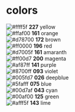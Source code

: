 # colors
![#ffff5f](https://via.placeholder.com/15/ffff5f/000000?text=+) **227** yellow  
![#ffaf00](https://via.placeholder.com/15/ffaf00/000000?text=+) **161** orange  
![#d78700](https://via.placeholder.com/15/d78700/000000?text=+) **172** brown  
![#ff0000](https://via.placeholder.com/15/ff0000/000000?text=+) **196** red  
![#d7005f](https://via.placeholder.com/15/d7005f/000000?text=+) **161** amaranth  
![#ff00d7](https://via.placeholder.com/15/ff00d7/000000?text=+) **200** magenta  
![#af87ff](https://via.placeholder.com/15/af87ff/000000?text=+) **141** purple  
![#8700ff](https://via.placeholder.com/15/8700ff/000000?text=+) **093** violet  
![#005fd7](https://via.placeholder.com/15/005fd7/000000?text=+) **026** deepblue  
![#5fafff](https://via.placeholder.com/15/5fafff/000000?text=+) **075** blue  
![#00d7af](https://via.placeholder.com/15/00d7af/000000?text=+) **043** cyan  
![#00af00](https://via.placeholder.com/15/00af00/000000?text=+) **125** green  
![#afff5f](https://via.placeholder.com/15/afff5f/000000?text=+) **143** lime  
